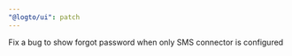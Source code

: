 ```yaml
---
"@logto/ui": patch
---
```


Fix a bug to show forgot password when only SMS connector is configured
